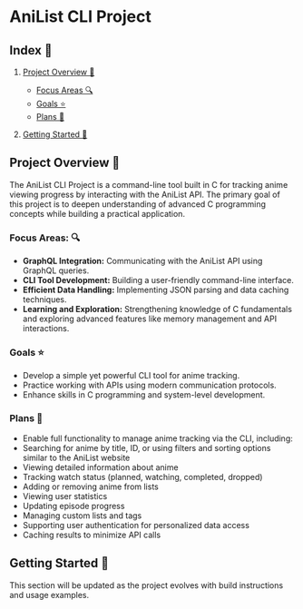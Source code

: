 # AniList CLI Project

## Index 📑

1. [Project Overview 🎡](#project-overview-)
   - [Focus Areas 🔍](#focus-areas-)
   - [Goals ⭐](#goals-)
   - [Plans 📝](#plans-)

2. [Getting Started 🚀](#getting-started-)

## Project Overview 🎡

The AniList CLI Project is a command-line tool built in C for tracking anime viewing progress by interacting with the AniList API. The primary goal of this project is to deepen understanding of advanced C programming concepts while building a practical application.

### Focus Areas: 🔍

- **GraphQL Integration:** Communicating with the AniList API using GraphQL queries.
- **CLI Tool Development:** Building a user-friendly command-line interface.
- **Efficient Data Handling:** Implementing JSON parsing and data caching techniques.
- **Learning and Exploration:** Strengthening knowledge of C fundamentals and exploring advanced features like memory management and API interactions.

### Goals ⭐

- Develop a simple yet powerful CLI tool for anime tracking.
- Practice working with APIs using modern communication protocols.
- Enhance skills in C programming and system-level development.

### Plans 📝

- Enable full functionality to manage anime tracking via the CLI, including:
- Searching for anime by title, ID, or using filters and sorting options similar to the AniList website
- Viewing detailed information about anime
- Tracking watch status (planned, watching, completed, dropped)
- Adding or removing anime from lists
- Viewing user statistics
- Updating episode progress
- Managing custom lists and tags
- Supporting user authentication for personalized data access
- Caching results to minimize API calls

## Getting Started 🚀

This section will be updated as the project evolves with build instructions and usage examples.
